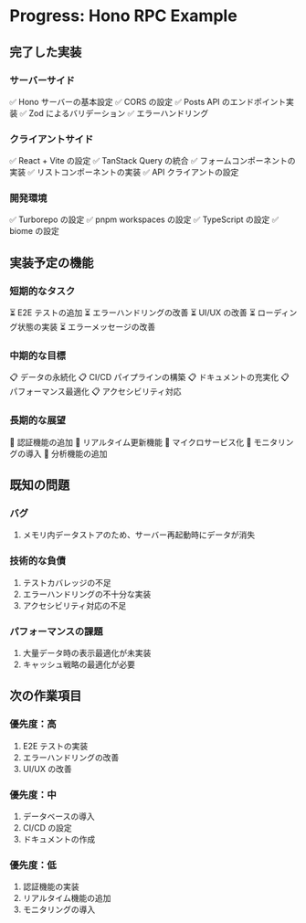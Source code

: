 # Progress: Hono RPC Example

## 完了した実装

### サーバーサイド

✅ Hono サーバーの基本設定
✅ CORS の設定
✅ Posts API のエンドポイント実装
✅ Zod によるバリデーション
✅ エラーハンドリング

### クライアントサイド

✅ React + Vite の設定
✅ TanStack Query の統合
✅ フォームコンポーネントの実装
✅ リストコンポーネントの実装
✅ API クライアントの設定

### 開発環境

✅ Turborepo の設定
✅ pnpm workspaces の設定
✅ TypeScript の設定
✅ biome の設定

## 実装予定の機能

### 短期的なタスク

⏳ E2E テストの追加
⏳ エラーハンドリングの改善
⏳ UI/UX の改善
⏳ ローディング状態の実装
⏳ エラーメッセージの改善

### 中期的な目標

📋 データの永続化
📋 CI/CD パイプラインの構築
📋 ドキュメントの充実化
📋 パフォーマンス最適化
📋 アクセシビリティ対応

### 長期的な展望

🔮 認証機能の追加
🔮 リアルタイム更新機能
🔮 マイクロサービス化
🔮 モニタリングの導入
🔮 分析機能の追加

## 既知の問題

### バグ

1. メモリ内データストアのため、サーバー再起動時にデータが消失

### 技術的な負債

1. テストカバレッジの不足
2. エラーハンドリングの不十分な実装
3. アクセシビリティ対応の不足

### パフォーマンスの課題

1. 大量データ時の表示最適化が未実装
2. キャッシュ戦略の最適化が必要

## 次の作業項目

### 優先度：高

1. E2E テストの実装
2. エラーハンドリングの改善
3. UI/UX の改善

### 優先度：中

1. データベースの導入
2. CI/CD の設定
3. ドキュメントの作成

### 優先度：低

1. 認証機能の実装
2. リアルタイム機能の追加
3. モニタリングの導入
